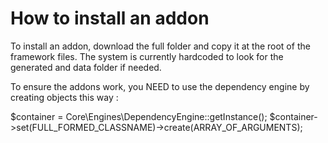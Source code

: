 # How to install an addon

To install an addon, download the full folder and copy it at the root of 
the framework files. The system is currently hardcoded to look for the generated 
and data folder if needed.

To ensure the addons work, you NEED to use the dependency engine by creating objects this way :

$container = Core\Engines\DependencyEngine::getInstance();
$container->set(FULL_FORMED_CLASSNAME)->create(ARRAY_OF_ARGUMENTS);
